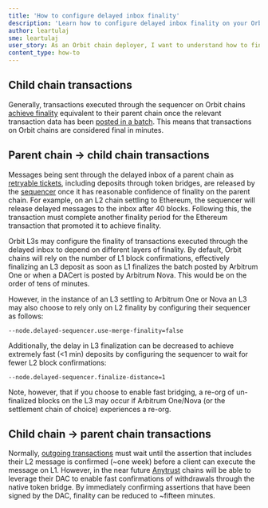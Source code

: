```yaml
---
title: 'How to configure delayed inbox finality'
description: 'Learn how to configure delayed inbox finality on your Orbit chain.'
author: leartulaj
sme: leartulaj
user_story: As an Orbit chain deployer, I want to understand how to fine-tune parameters associated with delayed inbox finality on my Orbit chain.
content_type: how-to
---
```


## Child chain transactions

Generally, transactions executed through the sequencer on Orbit chains [achieve finality](/tx-lifecycle.mdx) equivalent to their parent chain once the relevant transaction data has been [posted in a batch](/sequencer.mdx). This means that transactions on Orbit chains are considered final in minutes.

## Parent chain → child chain transactions

Messages being sent through the delayed inbox of a parent chain as [retryable tickets](/arbos/l1-to-l2-messaging.mdx#retryable-tickets), including deposits through token bridges, are released by the [sequencer](/inside-arbitrum-nitro/inside-arbitrum-nitro.mdx#if-the-sequencer-is-well-behaved) once it has reasonable confidence of finality on the parent chain. For example, on an L2 chain settling to Ethereum, the sequencer will release delayed messages to the inbox after 40 blocks. Following this, the transaction must complete another finality period for the Ethereum transaction that promoted it to achieve finality.

Orbit L3s may configure the finality of transactions executed through the delayed inbox to depend on different layers of finality. By default, Orbit chains will rely on the number of L1 block confirmations, effectively finalizing an L3 deposit as soon as L1 finalizes the batch posted by <a data-quicklook-from="arbitrum-one">Arbitrum One</a> or when a <a data-quicklook-from="data-availability-certificate">DACert</a> is posted by <a data-quicklook-from="arbitrum-nova">Arbitrum Nova</a>. This would be on the order of tens of minutes.


However, in the instance of an L3 settling to Arbitrum One or Nova an L3 may also choose to rely only on L2 finality by configuring their sequencer as follows:

```
--node.delayed-sequencer.use-merge-finality=false
```

Additionally, the delay in L3 finalization can be decreased to achieve extremely fast (<1 min) deposits by configuring the sequencer to wait for fewer L2 block confirmations:

```
--node.delayed-sequencer.finalize-distance=1
```

Note, however, that if you choose to enable fast bridging, a re-org of un-finalized blocks on the L3 may occur if Arbitrum One/Nova (or the settlement chain of choice) experiences a re-org.

## Child chain → parent chain transactions

Normally, [outgoing transactions](/arbos/l2-to-l1-messaging.mdx) must wait until the assertion that includes their L2 message is confirmed (~one week) before a client can execute the message on L1. However, in the near future [Anytrust](/inside-anytrust.mdx) chains will be able to leverage their DAC to enable fast confirmations of withdrawals through the native token bridge. By immediately confirming assertions that have been signed by the DAC, finality can be reduced to ~fifteen minutes.